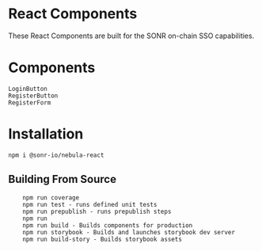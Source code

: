 # React Components

These React Components are built for the SONR on-chain SSO capabilities.


# Components
```
LoginButton
RegisterButton
RegisterForm
```

# Installation

```
npm i @sonr-io/nebula-react
```

## Building From Source

```
    npm run coverage
    npm run test - runs defined unit tests
    npm run prepublish - runs prepublish steps
    npm run 
    npm run build - Builds components for production
    npm run storybook - Builds and launches storybook dev server
    npm run build-story - Builds storybook assets
```
